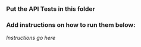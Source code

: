 ### Put the API Tests in this folder

### Add instructions on how to run them below:

_Instructions go here_
